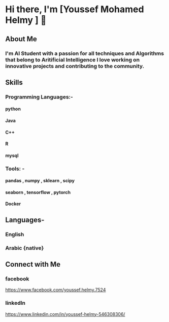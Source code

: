 # Hi there, I'm [Youssef Mohamed Helmy ] 👋

## About Me
### I'm AI Student with a passion for all techniques and Algorithms that belong to Aritificial Intelligence  I love working on innovative projects and contributing to the community.


## Skills


### Programming Languages:- 
 #### python
 #### Java
 #### C++
 #### R 
 #### mysql
 
### Tools: -
#### pandas , numpy , sklearn , scipy  
#### seaborn , tensorflow , pytorch 
#### Docker 

 
 

## Languages-

### English
### Arabic {native}


## Connect with Me

### facebook  
https://www.facebook.com/youssef.helmy.7524

### linkedIn
https://www.linkedin.com/in/youssef-helmy-546308306/





